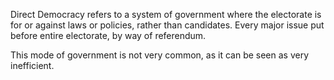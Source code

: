 Direct Democracy refers to a system of government where the electorate is for or against laws or policies, rather than candidates. Every major issue put before entire electorate, by way of referendum.

This mode of government is not very common, as it can be seen as very inefficient. 